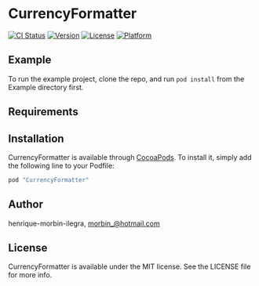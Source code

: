 # CurrencyFormatter

[![CI Status](http://img.shields.io/travis/henrique-morbin-ilegra/CurrencyFormatter.svg?style=flat)](https://travis-ci.org/henrique-morbin-ilegra/CurrencyFormatter)
[![Version](https://img.shields.io/cocoapods/v/CurrencyFormatter.svg?style=flat)](http://cocoapods.org/pods/CurrencyFormatter)
[![License](https://img.shields.io/cocoapods/l/CurrencyFormatter.svg?style=flat)](http://cocoapods.org/pods/CurrencyFormatter)
[![Platform](https://img.shields.io/cocoapods/p/CurrencyFormatter.svg?style=flat)](http://cocoapods.org/pods/CurrencyFormatter)

## Example

To run the example project, clone the repo, and run `pod install` from the Example directory first.

## Requirements

## Installation

CurrencyFormatter is available through [CocoaPods](http://cocoapods.org). To install
it, simply add the following line to your Podfile:

```ruby
pod "CurrencyFormatter"
```

## Author

henrique-morbin-ilegra, morbin_@hotmail.com

## License

CurrencyFormatter is available under the MIT license. See the LICENSE file for more info.
